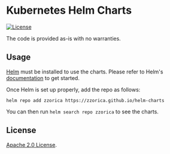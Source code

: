 # Kubernetes Helm Charts

[![License](https://img.shields.io/github/license/zzorica/helm-charts?style=plastic)](https://opensource.org/licenses/MIT)

The code is provided as-is with no warranties.

## Usage

[Helm](https://helm.sh) must be installed to use the charts.
Please refer to Helm's [documentation](https://helm.sh/docs/) to get started.

Once Helm is set up properly, add the repo as follows:

```console
helm repo add zzorica https://zzorica.github.io/helm-charts
```

You can then run `helm search repo zzorica` to see the charts.

## License

<!-- Keep full URL links to repo files because this README syncs from main to gh-pages.  -->
[Apache 2.0 License](https://github.com/grafana/helm-charts/blob/main/LICENSE).
